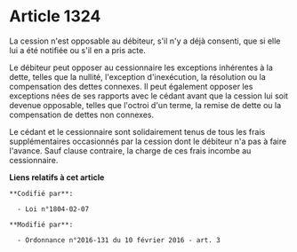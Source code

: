 # Article 1324

La cession n'est opposable au débiteur, s'il n'y a déjà consenti, que si elle lui a été notifiée ou s'il en a pris acte. 

Le débiteur peut opposer au cessionnaire les exceptions inhérentes à la dette, telles que la nullité, l'exception
d'inexécution, la résolution ou la compensation des dettes connexes. Il peut également opposer les exceptions nées de ses
rapports avec le cédant avant que la cession lui soit devenue opposable, telles que l'octroi d'un terme, la remise de dette
ou la compensation de dettes non connexes. 

Le cédant et le cessionnaire sont solidairement tenus de tous les frais supplémentaires occasionnés par la cession dont le
débiteur n'a pas à faire l'avance. Sauf clause contraire, la charge de ces frais incombe au cessionnaire.

**Liens relatifs à cet article**

	**Codifié par**:

	  - Loi n°1804-02-07

	**Modifié par**:

	  - Ordonnance n°2016-131 du 10 février 2016 - art. 3
